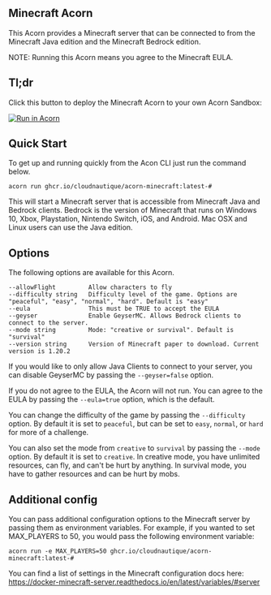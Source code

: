 ## Minecraft Acorn

This Acorn provides a Minecraft server that can be connected to from the Minecraft Java edition and the Minecraft Bedrock edition.

NOTE: Running this Acorn means you agree to the Minecraft EULA.  

## Tl;dr

Click this button to deploy the Minecraft Acorn to your own Acorn Sandbox:

[![Run in Acorn](https://acorn.io/v1-ui/run/badge?image=ghcr.io+cloudnautique+acorn-minecraft:latest-%23&ref=cloudnautique)](https://acorn.io/run/ghcr.io/cloudnautique/acorn-minecraft:latest-%23?ref=cloudnautique)

## Quick Start

To get up and running quickly from the Acon CLI just run the command below.

```shell
acorn run ghcr.io/cloudnautique/acorn-minecraft:latest-#
```

This will start a Minecraft server that is accessible from Minecraft Java and Bedrock clients. Bedrock is the version of Minecraft that runs on Windows 10, Xbox, Playstation, Nintendo Switch, iOS, and Android. Mac OSX and Linux users can use the Java edition.

## Options

The following options are available for this Acorn.

```shell
--allowFlight         Allow characters to fly
--difficulty string   Difficulty level of the game. Options are "peaceful", "easy", "normal", "hard". Default is "easy"
--eula                This must be TRUE to accept the EULA
--geyser              Enable GeyserMC. Allows Bedrock clients to connect to the server.
--mode string         Mode: "creative or survival". Default is "survival"
--version string      Version of Minecraft paper to download. Current version is 1.20.2
```

If you would like to only allow Java Clients to connect to your server, you can disable GeyserMC by passing the `--geyser=false` option.

If you do not agree to the EULA, the Acorn will not run. You can agree to the EULA by passing the `--eula=true` option, which is the default.

You can change the difficulty of the game by passing the `--difficulty` option. By default it is set to `peaceful`, but can be set to `easy`, `normal`, or `hard` for more of a challenge.

You can also set the mode from `creative` to `survival` by passing the `--mode` option. By default it is set to `creative`. In creative mode, you have unlimited resources, can fly, and can't be hurt by anything. In survival mode, you have to gather resources and can be hurt by mobs.

## Additional config

You can pass additional configuration options to the Minecraft server by passing them as environment variables. For example, if you wanted to set MAX_PLAYERS to 50, you would pass the following environment variable:

```shell
acorn run -e MAX_PLAYERS=50 ghcr.io/cloudnautique/acorn-minecraft:latest-#
```

You can find a list of settings in the Minecraft configuration docs here: <https://docker-minecraft-server.readthedocs.io/en/latest/variables/#server>
